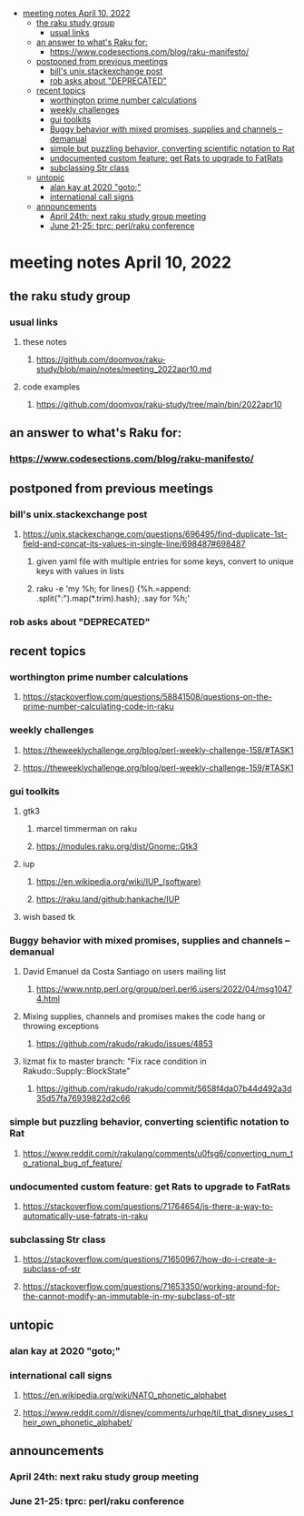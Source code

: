 - [meeting notes April 10, 2022](#org577154d)
  - [the raku study group](#orge76a853)
    - [usual links](#orgb7a2461)
  - [an answer to what's Raku for:](#org4dbae09)
    - [<https://www.codesections.com/blog/raku-manifesto/>](#org1506d5a)
  - [postponed from previous meetings](#org297a6c5)
    - [bill's unix.stackexchange post](#orgad6902e)
    - [rob asks about "DEPRECATED"](#org8b1e070)
  - [recent topics](#org75703d3)
    - [worthington prime number calculations](#org6e20ce4)
    - [weekly challenges](#org99c0421)
    - [gui toolkits](#orgbde001f)
    - [Buggy behavior with mixed promises, supplies and channels &#x2013; demanual](#orgca51be4)
    - [simple but puzzling behavior, converting scientific notation to Rat](#orgbb0974b)
    - [undocumented custom feature: get Rats to upgrade to FatRats](#orgeee8cca)
    - [subclassing Str class](#org66406b6)
  - [untopic](#orgf8b7465)
    - [alan kay at 2020 "goto;"](#org417a36e)
    - [international call signs](#orgf805f8c)
  - [announcements](#orgffdab5e)
    - [April 24th: next raku study group meeting](#orgcae4e04)
    - [June 21-25: tprc: perl/raku conference](#orge97b0b8)


<a id="org577154d"></a>

# meeting notes April 10, 2022


<a id="orge76a853"></a>

## the raku study group


<a id="orgb7a2461"></a>

### usual links

1.  these notes

    1.  <https://github.com/doomvox/raku-study/blob/main/notes/meeting_2022apr10.md>

2.  code examples

    1.  <https://github.com/doomvox/raku-study/tree/main/bin/2022apr10>


<a id="org4dbae09"></a>

## an answer to what's Raku for:


<a id="org1506d5a"></a>

### <https://www.codesections.com/blog/raku-manifesto/>


<a id="org297a6c5"></a>

## postponed from previous meetings


<a id="orgad6902e"></a>

### bill's unix.stackexchange post

1.  <https://unix.stackexchange.com/questions/696495/find-duplicate-1st-field-and-concat-its-values-in-single-line/698487#698487>

    1.  given yaml file with multiple entries for some keys, convert to unique keys with values in lists
    
    2.  raku -e 'my %h; for lines() {%h.=append: .split(":").map(\*.trim).hash}; .say for %h;'


<a id="org8b1e070"></a>

### rob asks about "DEPRECATED"


<a id="org75703d3"></a>

## recent topics


<a id="org6e20ce4"></a>

### worthington prime number calculations

1.  <https://stackoverflow.com/questions/58841508/questions-on-the-prime-number-calculating-code-in-raku>


<a id="org99c0421"></a>

### weekly challenges

1.  <https://theweeklychallenge.org/blog/perl-weekly-challenge-158/#TASK1>

2.  <https://theweeklychallenge.org/blog/perl-weekly-challenge-159/#TASK1>


<a id="orgbde001f"></a>

### gui toolkits

1.  gtk3

    1.  marcel timmerman on raku
    
    2.  <https://modules.raku.org/dist/Gnome::Gtk3>

2.  iup

    1.  <https://en.wikipedia.org/wiki/IUP_(software)>
    
    2.  <https://raku.land/github:hankache/IUP>

3.  wish based tk


<a id="orgca51be4"></a>

### Buggy behavior with mixed promises, supplies and channels &#x2013; demanual

1.  David Emanuel da Costa Santiago on users mailing list

    1.  <https://www.nntp.perl.org/group/perl.perl6.users/2022/04/msg10474.html>

2.  Mixing supplies, channels and promises makes the code hang or throwing exceptions

    1.  <https://github.com/rakudo/rakudo/issues/4853>

3.  lizmat fix to master branch: "Fix race condition in Rakudo::Supply::BlockState"

    1.  <https://github.com/rakudo/rakudo/commit/5658f4da07b44d492a3d35d57fa76939822d2c66>


<a id="orgbb0974b"></a>

### simple but puzzling behavior, converting scientific notation to Rat

1.  <https://www.reddit.com/r/rakulang/comments/u0fsg6/converting_num_to_rational_bug_of_feature/>


<a id="orgeee8cca"></a>

### undocumented custom feature: get Rats to upgrade to FatRats

1.  <https://stackoverflow.com/questions/71764654/is-there-a-way-to-automatically-use-fatrats-in-raku>


<a id="org66406b6"></a>

### subclassing Str class

1.  <https://stackoverflow.com/questions/71650967/how-do-i-create-a-subclass-of-str>

2.  <https://stackoverflow.com/questions/71653350/working-around-for-the-cannot-modify-an-immutable-in-my-subclass-of-str>


<a id="orgf8b7465"></a>

## untopic


<a id="org417a36e"></a>

### alan kay at 2020 "goto;"


<a id="orgf805f8c"></a>

### international call signs

1.  <https://en.wikipedia.org/wiki/NATO_phonetic_alphabet>

2.  <https://www.reddit.com/r/disney/comments/urhqe/til_that_disney_uses_their_own_phonetic_alphabet/>


<a id="orgffdab5e"></a>

## announcements


<a id="orgcae4e04"></a>

### April 24th: next raku study group meeting


<a id="orge97b0b8"></a>

### June 21-25: tprc: perl/raku conference
